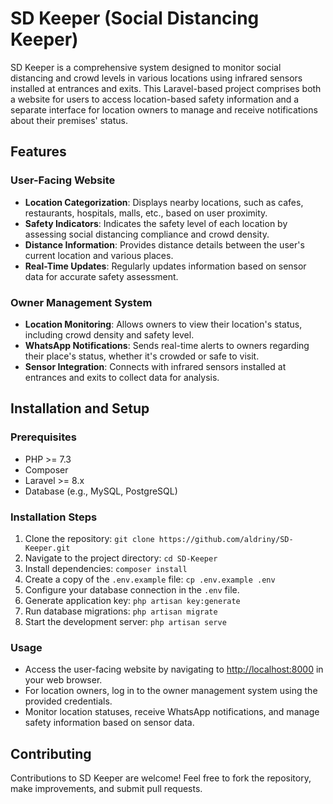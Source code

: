# SD Keeper (Social Distancing Keeper)

SD Keeper is a comprehensive system designed to monitor social distancing and crowd levels in various locations using infrared sensors installed at entrances and exits. This Laravel-based project comprises both a website for users to access location-based safety information and a separate interface for location owners to manage and receive notifications about their premises' status.

## Features

### User-Facing Website

- **Location Categorization**: Displays nearby locations, such as cafes, restaurants, hospitals, malls, etc., based on user proximity.
- **Safety Indicators**: Indicates the safety level of each location by assessing social distancing compliance and crowd density.
- **Distance Information**: Provides distance details between the user's current location and various places.
- **Real-Time Updates**: Regularly updates information based on sensor data for accurate safety assessment.

### Owner Management System

- **Location Monitoring**: Allows owners to view their location's status, including crowd density and safety level.
- **WhatsApp Notifications**: Sends real-time alerts to owners regarding their place's status, whether it's crowded or safe to visit.
- **Sensor Integration**: Connects with infrared sensors installed at entrances and exits to collect data for analysis.

## Installation and Setup

### Prerequisites

- PHP >= 7.3
- Composer
- Laravel >= 8.x
- Database (e.g., MySQL, PostgreSQL)

### Installation Steps

1. Clone the repository: `git clone https://github.com/aldriny/SD-Keeper.git`
2. Navigate to the project directory: `cd SD-Keeper`
3. Install dependencies: `composer install`
4. Create a copy of the `.env.example` file: `cp .env.example .env`
5. Configure your database connection in the `.env` file.
6. Generate application key: `php artisan key:generate`
7. Run database migrations: `php artisan migrate`
8. Start the development server: `php artisan serve`

### Usage

- Access the user-facing website by navigating to [http://localhost:8000](http://localhost:8000) in your web browser.
- For location owners, log in to the owner management system using the provided credentials.
- Monitor location statuses, receive WhatsApp notifications, and manage safety information based on sensor data.

## Contributing

Contributions to SD Keeper are welcome! Feel free to fork the repository, make improvements, and submit pull requests.
